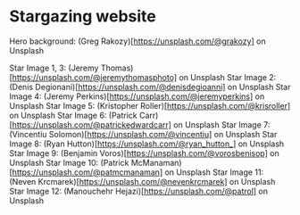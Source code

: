 # Stargazing website

Hero background: (Greg Rakozy)[https://unsplash.com/@grakozy] on Unsplash

Star Image 1, 3: (Jeremy Thomas)[https://unsplash.com/@jeremythomasphoto] on Unsplash
Star Image 2: (Denis Degionani)[https://unsplash.com/@denisdegioanni] on Unsplash
Star Image 4: (Jeremy Perkins)[https://unsplash.com/@jeremyperkins] on Unsplash
Star Image 5: (Kristopher Roller)[https://unsplash.com/@krisroller] on Unsplash
Star Image 6: (Patrick Carr)[https://unsplash.com/@patrickedwardcarr] on Unsplash
Star Image 7: (Vincentiu Solomon)[https://unsplash.com/@vincentiu] on Unsplash
Star Image 8: (Ryan Hutton)[https://unsplash.com/@ryan_hutton_] on Unsplash
Star Image 9: (Benjamin Voros)[https://unsplash.com/@vorosbenisop] on Unsplash
Star Image 10: (Patrick McManaman)[https://unsplash.com/@patmcmanaman] on Unsplash
Star Image 11: (Neven Krcmarek)[https://unsplash.com/@nevenkrcmarek] on Unsplash
Star Image 12: (Manouchehr Hejazi)[https://unsplash.com/@patrol] on Unsplash
